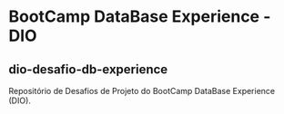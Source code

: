 # BootCamp DataBase Experience - DIO
## dio-desafio-db-experience

Repositório de Desafios de Projeto do BootCamp DataBase Experience (DIO).
